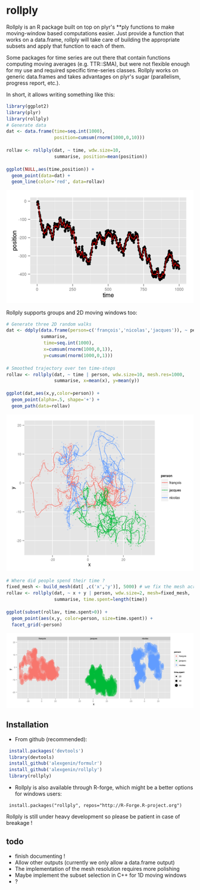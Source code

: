 rollply
=======

Rollply is an R package built on top on plyr's **ply functions to make 
moving-window based computations easier. Just provide a function that works on
a data.frame, rollply will take care of building the appropriate subsets and 
apply that function to each of them. 

Some packages for time series are out there that contain functions computing 
moving averages (e.g. TTR::SMA), but were not flexible enough for my use and 
required specific time-series classes. Rollply works on generic data.frames and
takes advantages on plyr's sugar (parallelism, progress report, etc.).

In short, it allows writing something like this:

```r
library(ggplot2)
library(plyr)
library(rollply)
# Generate data
dat <- data.frame(time=seq.int(1000),
                  position=cumsum(rnorm(1000,0,10)))

rollav <- rollply(dat, ~ time, wdw.size=10, 
                  summarise, position=mean(position))

ggplot(NULL,aes(time,position)) + 
  geom_point(data=dat) +
  geom_line(color='red', data=rollav)
```

![rollply_example: random walk](/examples/random_walk.png?raw=true "Average of a 1D random walk")

Rollply supports groups and 2D moving windows too: 

```r
# Generate three 2D random walks
dat <- ddply(data.frame(person=c('françois','nicolas','jacques')), ~ person, 
             summarise, 
              time=seq.int(1000),
              x=cumsum(rnorm(1000,0,1)),
              y=cumsum(rnorm(1000,0,1)))

# Smoothed trajectory over ten time-steps
rollav <- rollply(dat, ~ time | person, wdw.size=10, mesh.res=1000,
                  summarise, x=mean(x), y=mean(y))

ggplot(dat,aes(x,y,color=person)) + 
  geom_point(alpha=.5, shape='+') + 
  geom_path(data=rollav) 
```

![rollply_example: random walk with groups](/examples/random_walk_groups.png?raw=true "Average of 2D random walks")

```r
# Where did people spend their time ?
fixed_mesh <- build_mesh(dat[ ,c('x','y')], 5000) # we fix the mesh across groups
rollav <- rollply(dat, ~ x + y | person, wdw.size=2, mesh=fixed_mesh,
                  summarise, time.spent=length(time))

ggplot(subset(rollav, time.spent>0)) + 
  geom_point(aes(x,y, color=person, size=time.spent)) + 
  facet_grid(~person)
```

![rollply_example: random walk with 2D window](/examples/random_walk_time_spent.png?raw=true "Time spent in each window")


Installation 
----

 - From github (recommended): 
 
 ```r
  install.packages('devtools')
  library(devtools)
  install_github('alexgenin/formulr')
  install_github('alexgenin/rollply')
  library(rollply)
 ```

 - Rollply is also available through R-forge, which might be a better options for
windows users: 

 ```{r}
  install.packages("rollply", repos="http://R-Forge.R-project.org")
 ```

Rollply is still under heavy development so please be patient in case of 
breakage !

todo
----
 - finish documenting !
 - Allow other outputs (currently we only allow a data.frame output)
 - The implementation of the mesh resolution requires more polishing
 - Maybe implement the subset selection in C++ for 1D moving windows
 - ?
